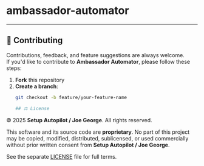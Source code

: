 # ambassador-automator
---

## 🤝 Contributing

Contributions, feedback, and feature suggestions are always welcome.  
If you'd like to contribute to **Ambassador Automator**, please follow these steps:

1. **Fork** this repository  
2. **Create a branch**:  
   ```bash
   git checkout -b feature/your-feature-name

   ## ⚖️ License

© 2025 **Setup Autopilot / Joe George**. All rights reserved.

This software and its source code are **proprietary**.
No part of this project may be copied, modified, distributed, sublicensed, or used commercially without prior written consent from **Setup Autopilot / Joe George**.

See the separate [LICENSE](LICENSE) file for full terms.
